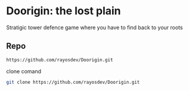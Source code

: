 # Doorigin: the lost plain

Stratigic tower defence game where you have to find back to your roots   



## Repo

```bash
https://github.com/rayosdev/Doorigin.git
```

clone comand

```bash
git clone https://github.com/rayosdev/Doorigin.git
```




